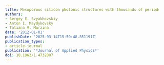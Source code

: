 ```yaml
---
title: Mesoporous silicon photonic structures with thousands of periods
authors:
- Sergey E. Svyakhovskiy
- Anton I. Maydykovsky
- Tatiana V. Murzina
date: '2012-01-01'
publishDate: '2025-03-14T15:59:48.851191Z'
publication_types:
- article-journal
publication: '*Journal of Applied Physics*'
doi: 10.1063/1.4732087
---
```

